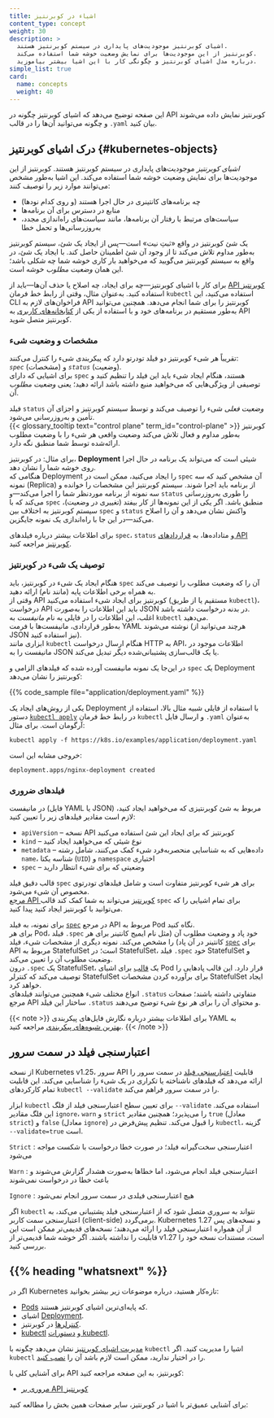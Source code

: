```yaml
---
title: اشیاء در کوبرنتیز
content_type: concept
weight: 30
description: >
  اشیای کوبرنتیز موجودیت‌های پایداری در سیستم کوبرنتیز هستند.  
  کوبرنتیز از این موجودیت‌ها برای نمایش وضعیت خوشه شما استفاده می‌کند.  
  درباره مدل اشیای کوبرنتیز و چگونگی کار با این اشیا بیشتر بیاموزید.
simple_list: true
card:
  name: concepts
  weight: 40
---
```


<!-- overview -->

این صفحه توضیح می‌دهد که اشیای کوبرنتیز چگونه در API کوبرنتیز نمایش داده می‌شوند و چگونه می‌توانید آن‌ها را در قالب `.yaml` بیان کنید.

<!-- body -->

## درک اشیای کوبرنتیز {#kubernetes-objects}

*اشیای کوبرنتیز* موجودیت‌های پایداری در سیستم کوبرنتیز هستند. کوبرنتیز از این موجودیت‌ها برای نمایش وضعیت خوشه شما استفاده می‌کند. این اشیا به‌طور مشخص می‌توانند موارد زیر را توصیف کنند:

* چه برنامه‌های کانتینری در حال اجرا هستند (و روی کدام نودها)
* منابع در دسترس برای آن برنامه‌ها
* سیاست‌های مرتبط با رفتار آن برنامه‌ها، مانند سیاست‌های راه‌اندازی مجدد، به‌روزرسانی‌ها و تحمل خطا

یک شیٔ کوبرنتیز در واقع «ثبتِ نیت» است—پس از ایجاد یک شیٔ، سیستم کوبرنتیز به‌طور مداوم تلاش می‌کند تا از وجود آن شیٔ اطمینان حاصل کند. با ایجاد یک شیٔ، در واقع به سیستم کوبرنتیز می‌گویید که می‌خواهید بار کاری خوشه شما چه شکلی باشد؛ این همان *وضعیت مطلوب* خوشه است.

برای کار با اشیای کوبرنتیز—چه برای ایجاد، چه اصلاح یا حذف آن‌ها—باید از
[API کوبرنتیز](/docs/concepts/overview/kubernetes-api/) استفاده کنید. به‌عنوان مثال، وقتی از
رابط خط فرمان `kubectl` استفاده می‌کنید، این CLI فراخوان‌های لازم به API کوبرنتیز را برای شما انجام می‌دهد. همچنین می‌توانید به‌طور مستقیم در برنامه‌های خود و با استفاده از یکی از
[کتابخانه‌های کاربری](/docs/reference/using-api/client-libraries/)
به API کوبرنتیز متصل شوید.

### مشخصات و وضعیت شیء

تقریباً هر شیء کوبرنتیز دو فیلد تودرتو دارد که پیکربندی شیء را کنترل می‌کنند:  
*`spec`* (مشخصات) و *`status`* (وضعیت).  
برای اشیایی که دارای `spec` هستند، هنگام ایجاد شیء باید این فیلد را تنظیم کنید و
توصیفی از ویژگی‌هایی که می‌خواهید منبع داشته باشد ارائه دهید؛ یعنی _وضعیت مطلوب_ آن.

فیلد `status` _وضعیت فعلی_ شیء را توصیف می‌کند و توسط سیستم کوبرنتیز و اجزای آن
تأمین و به‌روزرسانی می‌شود.  
{{< glossary_tooltip text="control plane" term_id="control-plane" >}}
کوبرنتیز به‌طور مداوم و فعال تلاش می‌کند وضعیت واقعی هر شیء را با وضعیت مطلوب
ارائه‌شده توسط شما منطبق نگه دارد.

برای مثال: در کوبرنتیز، **Deployment** شیئی است که می‌تواند یک برنامه در حال اجرا روی خوشه شما را نشان دهد.  
هنگامی‌ که Deployment را ایجاد می‌کنید، ممکن است در `spec` آن مشخص کنید که سه
نمونه (Replica) از برنامه باید اجرا شوند. سیستم کوبرنتیز این مشخصات را خوانده و سه
نمونه از برنامه موردنظر شما را اجرا می‌کند—و `status` را طوری به‌روزرسانی می‌کند که
با `spec` منطبق باشد. اگر یکی از این نمونه‌ها از کار بیفتد (تغییری در وضعیت)، سیستم
کوبرنتیز به اختلاف بین `spec` و `status` واکنش نشان می‌دهد و آن را اصلاح می‌کند—در این
جا با راه‌اندازی یک نمونه جایگزین.

برای اطلاعات بیشتر درباره فیلدهای `spec`، `status` و متاداده‌ها، به
[قراردادهای API کوبرنتیز](https://git.k8s.io/community/contributors/devel/sig-architecture/api-conventions.md)
مراجعه کنید.

### توصیف یک شیء در کوبرنتیز

هنگام ایجاد یک شیء در کوبرنتیز، باید `spec` آن را که وضعیت مطلوب را توصیف می‌کند به‌ همراه
برخی اطلاعات پایه (مانند نام) ارائه دهید.  
وقتی از API کوبرنتیز برای ایجاد شیء استفاده می‌کنید (مستقیم یا از طریق `kubectl`)،
درخواست API باید این اطلاعات را به‌صورت JSON در بدنه درخواست داشته باشد.  
اغلب، این اطلاعات را در فایلی به نام _مانیفست_ به `kubectl` می‌دهید.  
به‌طور قراردادی، مانیفست‌ها با فرمت YAML نوشته می‌شوند (هرچند می‌توانید از JSON نیز
استفاده کنید).  
ابزاری مانند `kubectl` هنگام ارسال درخواست HTTP به API، اطلاعات موجود در مانیفست را
به JSON یا یک قالب‌سازی پشتیبانی‌شده دیگر تبدیل می‌کند.

در این‌جا یک نمونه مانیفست آورده شده که فیلدهای الزامی و `spec` یک Deployment
کوبرنتیز را نشان می‌دهد:

{{% code_sample file="application/deployment.yaml" %}}

یکی از روش‌های ایجاد یک Deployment با استفاده از فایلی شبیه مثال بالا، استفاده از
دستور [`kubectl apply`](/docs/reference/generated/kubectl/kubectl-commands#apply) در
رابط خط فرمان `kubectl` و ارسال فایل `.yaml` به‌عنوان آرگومان است. برای مثال:

```shell
kubectl apply -f https://k8s.io/examples/application/deployment.yaml
```

خروجی مشابه این است:

```
deployment.apps/nginx-deployment created
```

### فیلدهای ضروری

در مانیفست (فایل YAML یا JSON) مربوط به شیٔ کوبرنتیزی که می‌خواهید ایجاد کنید، لازم است مقادیر فیلدهای زیر را تعیین کنید:

* `apiVersion` – نسخه API کوبرنتیز که برای ایجاد این شیٔ استفاده می‌کنید  
* `kind` – نوع شیئی که می‌خواهید ایجاد کنید  
* `metadata` – داده‌هایی که به شناسایی منحصربه‌فرد شیء کمک می‌کنند، شامل رشته `name`، شناسه یکتا (`UID`) و `namespace` اختیاری  
* `spec` – وضعیتی که برای شیء انتظار دارید

قالب دقیق فیلد `spec` برای هر شیء کوبرنتیز متفاوت است و شامل فیلدهای تو‌درتوی مخصوص آن شیء می‌شود.  
[مرجع API کوبرنتیز](/docs/reference/kubernetes-api/) می‌تواند به شما کمک کند قالب `spec` برای تمام اشیایی را که می‌توانید با کوبرنتیز ایجاد کنید پیدا کنید.

برای نمونه، به فیلد [`spec`](/docs/reference/kubernetes-api/workload-resources/pod-v1/#PodSpec) در مرجع API مربوط به Pod نگاه کنید.  
برای هر Pod، فیلد `.spec` خود پاد و وضعیت مطلوب آن (مثل نام ایمیج کانتینر برای هر کانتینر در آن پاد) را مشخص می‌کند. نمونه دیگری از مشخصات شیء، فیلد [`spec`](/docs/reference/kubernetes-api/workload-resources/stateful-set-v1/#StatefulSetSpec) برای API مربوط به StatefulSet است؛ در StatefulSet، فیلد `.spec` خود StatefulSet و وضعیت مطلوب آن را تعیین می‌کند.  
درون `.spec` یک StatefulSet، یک [قالب](/docs/concepts/workloads/pods/#pod-templates) برای اشیای Pod قرار دارد. این قالب پادهایی را توصیف می‌کند که کنترلر StatefulSet برای برآورده کردن مشخصات StatefulSet ایجاد خواهد کرد.  
انواع مختلف شیء همچنین می‌توانند فیلدهای `.status` متفاوتی داشته باشند؛ صفحات مرجع API ساختار این فیلد `.status` و محتوای آن را برای هر نوع شیء توضیح می‌دهند.

{{< note >}}
برای اطلاعات بیشتر درباره نگارش فایل‌های پیکربندی YAML به  
[بهترین شیوه‌های پیکربندی](/docs/concepts/configuration/overview/) مراجعه کنید.
{{< /note >}}

## اعتبارسنجی فیلد در سمت سرور

از نسخه Kubernetes v1.25، سرور API قابلیت
[اعتبارسنجی فیلد](/docs/reference/using-api/api-concepts/#field-validation)
در سمت سرور را ارائه می‌دهد که فیلدهای ناشناخته یا تکراری در یک شیء را شناسایی می‌کند.
این قابلیت تمام کارکردهای `kubectl --validate` را در سمت سرور فراهم می‌کند.

ابزار `kubectl` برای تعیین سطح اعتبارسنجی فیلد از فلگ `--validate` استفاده می‌کند.
این فلگ مقادیر `ignore`، `warn` و `strict` را می‌پذیرد؛ همچنین مقادیر `true`
(معادل `strict`) و `false` (معادل `ignore`) را قبول می‌کند.
تنظیم پیش‌فرض در `kubectl`، گزینه `--validate=true` است.

`Strict`
: اعتبارسنجی سخت‌گیرانه فیلد؛ در صورت خطا درخواست با شکست مواجه می‌شود

`Warn`
: اعتبارسنجی فیلد انجام می‌شود، اما خطاها به‌صورت هشدار گزارش می‌شوند و باعث خطا در درخواست نمی‌شوند

`Ignore`
: هیچ اعتبارسنجی فیلدی در سمت سرور انجام نمی‌شود

اگر `kubectl` نتواند به سروری متصل شود که از اعتبارسنجی فیلد پشتیبانی می‌کند،
به اعتبارسنجی سمت کاربر (client-side) برمی‌گردد. Kubernetes 1.27 و نسخه‌های پس از آن
همواره اعتبارسنجی فیلد را ارائه می‌دهند؛ نسخه‌های قدیمی‌تر ممکن است این قابلیت را
نداشته باشند. اگر خوشه شما قدیمی‌تر از v1.27 است، مستندات نسخه خود را بررسی کنید.

## {{% heading "whatsnext" %}}

اگر در Kubernetes تازه‌کار هستید، درباره موضوعات زیر بیشتر بخوانید:

* [Pods](/docs/concepts/workloads/pods/) که پایه‌ای‌ترین اشیای کوبرنتیز هستند.
* اشیای [Deployment](/docs/concepts/workloads/controllers/deployment/).
* [کنترلرها](/docs/concepts/architecture/controller/) در کوبرنتیز.
* [kubectl](/docs/reference/kubectl/) و [دستورات kubectl](/docs/reference/generated/kubectl/kubectl-commands).

[مدیریت اشیای کوبرنتیز](/docs/concepts/overview/working-with-objects/object-management/)
نشان می‌دهد چگونه با `kubectl` اشیا را مدیریت کنید.
اگر `kubectl` را در اختیار ندارید، ممکن است لازم باشد آن را
[نصب کنید](/docs/tasks/tools/#kubectl).

برای آشنایی کلی با API کوبرنتیز، به این صفحه مراجعه کنید:

* [مروری بر API کوبرنتیز](/docs/reference/using-api/)

برای آشنایی عمیق‌تر با اشیا در کوبرنتیز، سایر صفحات همین بخش را مطالعه کنید:
<!-- Docsy automatically includes a list of pages in the section -->
